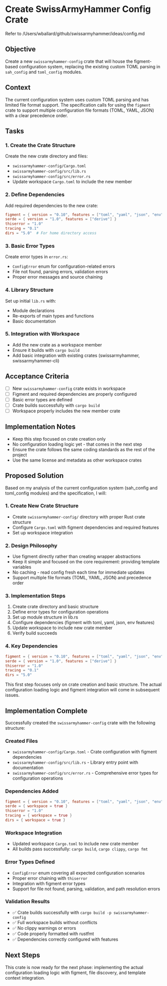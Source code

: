 # Create SwissArmyHammer Config Crate

Refer to /Users/wballard/github/swissarmyhammer/ideas/config.md

## Objective

Create a new `swissarmyhammer-config` crate that will house the figment-based configuration system, replacing the existing custom TOML parsing in `sah_config` and `toml_config` modules.

## Context

The current configuration system uses custom TOML parsing and has limited file format support. The specification calls for using the `figment` crate to support multiple configuration file formats (TOML, YAML, JSON) with a clear precedence order.

## Tasks

### 1. Create the Crate Structure

Create the new crate directory and files:
- `swissarmyhammer-config/Cargo.toml`
- `swissarmyhammer-config/src/lib.rs`
- `swissarmyhammer-config/src/error.rs`
- Update workspace `Cargo.toml` to include the new member

### 2. Define Dependencies

Add required dependencies to the new crate:
```toml
figment = { version = "0.10", features = ["toml", "yaml", "json", "env"] }
serde = { version = "1.0", features = ["derive"] }
thiserror = "1.0"
tracing = "0.1"
dirs = "5.0"  # For home directory access
```

### 3. Basic Error Types

Create error types in `error.rs`:
- `ConfigError` enum for configuration-related errors
- File not found, parsing errors, validation errors
- Proper error messages and source chaining

### 4. Library Structure  

Set up initial `lib.rs` with:
- Module declarations
- Re-exports of main types and functions
- Basic documentation

### 5. Integration with Workspace

- Add the new crate as a workspace member
- Ensure it builds with `cargo build` 
- Add basic integration with existing crates (swissarmyhammer, swissarmyhammer-cli)

## Acceptance Criteria

- [ ] New `swissarmyhammer-config` crate exists in workspace
- [ ] Figment and required dependencies are properly configured
- [ ] Basic error types are defined
- [ ] Crate builds successfully with `cargo build`
- [ ] Workspace properly includes the new member crate

## Implementation Notes

- Keep this step focused on crate creation only
- No configuration loading logic yet - that comes in the next step
- Ensure the crate follows the same coding standards as the rest of the project
- Use the same license and metadata as other workspace crates

## Proposed Solution

Based on my analysis of the current configuration system (sah_config and toml_config modules) and the specification, I will:

### 1. Create New Crate Structure
- Create `swissarmyhammer-config/` directory with proper Rust crate structure
- Configure `Cargo.toml` with figment dependencies and required features
- Set up workspace integration

### 2. Design Philosophy
- Use figment directly rather than creating wrapper abstractions
- Keep it simple and focused on the core requirement: providing template variables
- No caching - read config fresh each time for immediate updates
- Support multiple file formats (TOML, YAML, JSON) and precedence order

### 3. Implementation Steps
1. Create crate directory and basic structure
2. Define error types for configuration operations
3. Set up module structure in lib.rs
4. Configure dependencies (figment with toml, yaml, json, env features)
5. Update workspace to include new crate member
6. Verify build succeeds

### 4. Key Dependencies
```toml
figment = { version = "0.10", features = ["toml", "yaml", "json", "env"] }
serde = { version = "1.0", features = ["derive"] }
thiserror = "1.0"
tracing = "0.1"
dirs = "5.0"
```

This first step focuses only on crate creation and basic structure. The actual configuration loading logic and figment integration will come in subsequent issues.

## Implementation Complete

Successfully created the `swissarmyhammer-config` crate with the following structure:

### Created Files
- `swissarmyhammer-config/Cargo.toml` - Crate configuration with figment dependencies
- `swissarmyhammer-config/src/lib.rs` - Library entry point with documentation
- `swissarmyhammer-config/src/error.rs` - Comprehensive error types for configuration operations

### Dependencies Added
```toml
figment = { version = "0.10", features = ["toml", "yaml", "json", "env"] }
serde = { workspace = true }
thiserror = "1.0"
tracing = { workspace = true }
dirs = { workspace = true }
```

### Workspace Integration
- Updated workspace `Cargo.toml` to include new crate member
- All builds pass successfully: `cargo build`, `cargo clippy`, `cargo fmt`

### Error Types Defined
- `ConfigError` enum covering all expected configuration scenarios
- Proper error chaining with `thiserror`
- Integration with figment error types
- Support for file not found, parsing, validation, and path resolution errors

### Validation Results
- ✅ Crate builds successfully with `cargo build -p swissarmyhammer-config`
- ✅ Full workspace builds without conflicts
- ✅ No clippy warnings or errors
- ✅ Code properly formatted with rustfmt
- ✅ Dependencies correctly configured with features

## Next Steps
This crate is now ready for the next phase: implementing the actual configuration loading logic with figment, file discovery, and template context integration.
